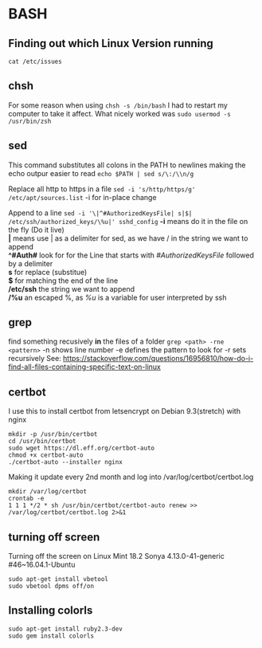 # BASH
## Finding out which Linux Version running
```cat /etc/issues```
## chsh 
For some reason when using ```chsh -s /bin/bash``` I had to restart my computer to take it affect. What nicely worked was ```sudo usermod -s /usr/bin/zsh```

## sed
This command substitutes all colons in the PATH to newlines making the echo outpur easier to read
```echo $PATH | sed s/\:/\\n/g```

Replace all http to https in a file
```sed -i 's/http/https/g' /etc/apt/sources.list```
-i for in-place change

Append to a line
```sed -i '\|^#AuthorizedKeysFile| s|$| /etc/ssh/authorized_keys/\%u|' sshd_config```
**-i** means do it in the file on the fly (Do it live)  
**\|** means use | as a delimiter for sed, as we have / in the string we want to append  
**^#Auth#** look for for the Line that starts with *#AuthorizedKeysFile* followed by a delimiter  
**s** for replace (substitue)  
**$** for matching the end of the line  
**/etc/ssh** the string we want to append  
**/\%u** an escaped %, as _%u_ is a variable for user interpreted by ssh  

## grep
find something recusively **in** the files of a folder
```grep <path> -rne <pattern>```
-n shows line number
-e defines the pattern to look for
-r sets recursively
See: https://stackoverflow.com/questions/16956810/how-do-i-find-all-files-containing-specific-text-on-linux


## certbot 
I use this to install certbot from letsencrypt on Debian 9.3(stretch) with nginx
```
mkdir -p /usr/bin/certbot
cd /usr/bin/certbot
sudo wget https://dl.eff.org/certbot-auto
chmod +x certbot-auto
./certbot-auto --installer nginx
```
Making it update every 2nd month and log into /var/log/certbot/certbot.log
```
mkdir /var/log/certbot
crontab -e
1 1 1 */2 * sh /usr/bin/certbot/certbot-auto renew >> /var/log/certbot/certbot.log 2>&1
```
## turning off screen
Turning off the screen on Linux Mint 18.2 Sonya 
4.13.0-41-generic #46~16.04.1-Ubuntu
```
sudo apt-get install vbetool
sudo vbetool dpms off/on
``` 
## Installing colorls
```
sudo apt-get install ruby2.3-dev
sudo gem install colorls
```
